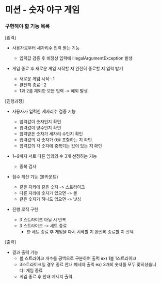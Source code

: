 # 미션 - 숫자 야구 게임

### 구현해야 할 기능 목록

[입력]
- 사용자로부터 세자리수 입력 받는 기능
  - 입력값 검증 후 비정상 입력에 IllegalArgumentException 발생

- 게임 종료 후 새로운 게임 시작할 지 완전히 종료할 지 입력 받기
  - 새로운 게임 시작 : 1
  - 완전히 종료 : 2
  - 1과 2를 제외한 모든 입력 -> 예외 발생

[진행과정]
- 사용자가 입력한 세자리수 검증 기능
  - 입력값이 숫자인지 확인
  - 입력값이 양수인지 확인
  - 입력받은 숫자가 세자리 수인지 확인
  - 입력값의 각 숫자가 0을 포함하는 지 확인
  - 입력값의 각 숫자에 중복되는 값이 있는 지 확인
  
- 1~9까지 서로 다른 임의의 수 3개 선정하는 기능
  - 중복 검사

- 점수 계산 기능 (볼카운트)
  - 같은 자리에 같은 숫자 -> 스트라이크
  - 다른 자리에 숫자가 있으면 -> 볼
  - 같은 숫자가 하나도 없으면 -> 낫싱

- 진행 로직 구현
  - 3 스트라이크 아닐 시 반복
  - 3 스트라이크 -> 세트 종료
    - 한 세트 종료 후 게임을 다시 시작할 지 완전히 종료할 지 선택

[출력]
- 결과 출력 기능
  - 볼,스트라이크 개수를 공백으로 구분하여 출력 ex) 1볼 1스트라이크
  - 3스트라이크일 경우 종료 안내 메세지 출력 ex) 3개의 숫자를 모두 맞히셨습니다! 게임 종료
  - 게임 종료 후 안내 메세지 출력

